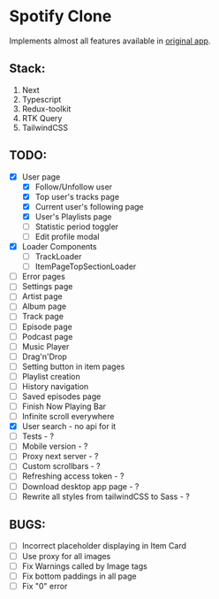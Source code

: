 # Spotify Clone #

Implements almost all features available in [original app](open.spotify.com).

## Stack: ##
1. Next
2. Typescript
3. Redux-toolkit
4. RTK Query
5. TailwindCSS

## TODO: ##
- [x] User page
    - [x] Follow/Unfollow user
    - [x] Top user's tracks page
    - [x] Current user's following page
    - [x] User's Playlists page
    - [ ] Statistic period toggler
    - [ ] Edit profile modal
- [x] Loader Components
    - [ ] TrackLoader
    - [ ] ItemPageTopSectionLoader
- [ ] Error pages
- [ ] Settings page
- [ ] Artist page
- [ ] Album page
- [ ] Track page
- [ ] Episode page
- [ ] Podcast page
- [ ] Music Player
- [ ] Drag'n'Drop
- [ ] Setting button in item pages
- [ ] Playlist creation
- [ ] History navigation
- [ ] Saved episodes page
- [ ] Finish Now Playing Bar
- [ ] Infinite scroll everywhere
- [x] User search - no api for it
- [ ] Tests - ?
- [ ] Mobile version - ?
- [ ] Proxy next server - ?
- [ ] Custom scrollbars - ?
- [ ] Refreshing access token - ?
- [ ] Download desktop app page - ?
- [ ] Rewrite all styles from tailwindCSS to Sass - ?

## BUGS: ##
- [ ] Incorrect placeholder displaying in Item Card
- [ ] Use proxy for all images
- [ ] Fix Warnings called by Image tags
- [ ] Fix bottom paddings in all page
- [ ] Fix "0" error